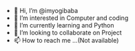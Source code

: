 - 👋 Hi, I’m @imyogibaba
- 👀 I’m interested in Computer and coding
- 🌱 I’m currently learning and Python
- 💞️ I’m looking to collaborate on Project
- 📫 How to reach me ...(Not available)

<!---
imdigitalyogi/imdigitalyogi is a ✨ special ✨ repository because its `README.md` (this file) appears on your GitHub profile.
You can click the Preview link to take a look at your changes.
--->
